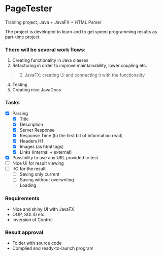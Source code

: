 # PageTester

Training project, Java + JavaFX + HTML Parser

The project is developed to learn and to get speed programming results as part-time project.

### There will be several work flows:
1. Creating functionality in Java classes
2. Refactoring in order to improve maintainability, lower coupling etc.
> 3. JavaFX: creating UI and connecting it with the functionality
4. Testing
5. Creating nice JavaDocs

### Tasks
- [x] Parsing
  - [x] Title
  - [x] Description
  - [x] Server Response
  - [x] Response Time (to the first bit of information read)
  - [x] Headers H1
  - [x] Images (as html tags)
  - [x] Links (internal + external)
- [x] Possibility to use any URL provided to test
- [ ] Nice UI for result viewing
- [ ] I/O for the result
  - [ ] Saving only current
  - [ ] Saving without overwriting
  - [ ] Loading

### Requirements
* Nice and shiny UI with JavaFX
* OOP, SOLID etc.
* Inversion of Control

### Result approval
* Folder with source code
* Complied and ready-to-launch program
